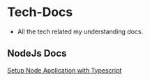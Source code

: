 # Tech-Docs
- All the tech related my understanding docs.


## NodeJs Docs

[ Setup Node Application with Typescript ]('Node+TypeScript+Nodemon-Configsetup'/setup.md)
